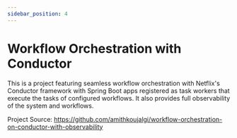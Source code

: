 ```yaml
---
sidebar_position: 4
---
```


# Workflow Orchestration with Conductor

This is a project featuring seamless workflow orchestration with Netflix's Conductor framework with Spring Boot apps
registered as task workers that execute the tasks of configured workflows.
It also provides full observability of the system and workflows.

Project Source: https://github.com/amithkoujalgi/workflow-orchestration-on-conductor-with-observability